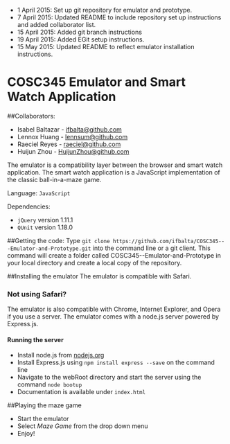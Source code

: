 - 1 April 2015:  Set up git repository for emulator and prototype.
- 7 April 2015:  Updated README to include repository set up instructions and added collaborator list.
- 15 April 2015: Added git branch instructions
- 19 April 2015: Added EGit setup instructions.
- 15 May 2015:   Updated README to reflect emulator installation instructions.

# COSC345 Emulator and Smart Watch Application


##Collaborators:
* Isabel Baltazar - ifbalta@github.com
* Lennox Huang    - lennsum@github.com
* Raeciel Reyes  - raeciel@github.com
* Huijun Zhou - HuijunZhou@github.com

The emulator is a compatibility layer between the browser and smart watch application.
The smart watch application is a JavaScript implementation of
the classic ball-in-a-maze game.

Language: `JavaScript`

Dependencies:
* `jQuery` version 1.11.1
* `QUnit` version 1.18.0



##Getting the code:
Type `git clone https://github.com/ifbalta/COSC345---Emulator-and-Prototype.git` into the command line or a git client. This command will create a folder called
COSC345--Emulator-and-Prototype in your local directory
and create a local copy of the repository.
 
##Installing the emulator
   The emulator is compatible with Safari.
### Not using Safari?
The emulator is also compatible with Chrome, Internet Explorer, and Opera if you use a server.
The emulator comes with a node.js server powered by Express.js.
#### Running the server      
   * Install node.js from [nodejs.org](https://nodejs.org/download/)
   * Install Express.js using `npm install express --save` on the command line
   * Navigate to the webRoot directory and start the server using the command
     `node bootup`
   * Documentation is available under `index.html`

##Playing the maze game
   * Start the emulator
   * Select *Maze Game* from the drop down menu
   * Enjoy!